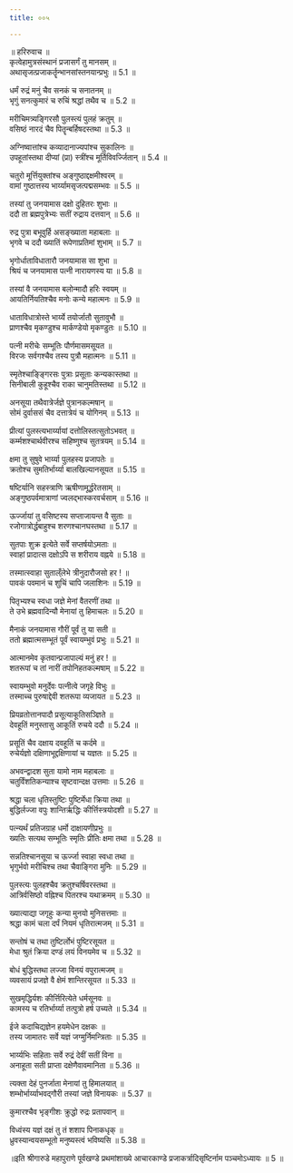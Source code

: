 ```yaml
---
title: ००५

---
```

॥ हरिरुवाच ॥  
कृत्वेहामुत्रसंस्थानं प्रजासर्गं तु मानसम् ॥  
अथासृजत्प्रजाकर्तॄन्भानसांस्तनयान्प्रभुः ॥ 5.1 ॥  
  
धर्मं रुद्रं मनुं चैव सनकं च सनातनम् ॥  
भृगुं सनत्कुमारं च रुचिं श्रद्धां तथैव च ॥ 5.2 ॥  
  
मरीचिमत्र्यङ्गिरसौ पुलस्त्यं पुलहं क्रतुम् ॥  
वसिष्ठं नारदं चैव पितॄन्बर्हिषदस्तथा ॥ 5.3 ॥  
  
अग्निष्वात्तांश्च कव्यादानाज्यपांश्च सुकालिनः ॥  
उपहूतांस्तथा दीप्यां (प्रा) स्त्रींश्च मूर्तिविवर्ज्जितान् ॥ 5.4 ॥  
  
चतुरो मूर्त्तियुक्तांश्च अङ्गुष्ठाद्दक्षमीश्वरम् ॥  
वामां गुष्ठात्तस्य भार्य्यामसृजत्पद्मसम्भवः ॥ 5.5 ॥  
  
तस्यां तु जनयामास दक्षो दुहितरः शुभाः ॥  
ददौ ता ब्रह्मपुत्रेभ्यः सतीं रुद्राय दत्तवान् ॥ 5.6 ॥  
  
रुद्र पुत्रा बभूवुर्हि असङ्ख्याता महाबलाः ॥  
भृगवे च ददौ ख्यातिं रूपेणाप्रतिमां शुभाम् ॥ 5.7 ॥  
  
भृगोर्धाताविधातारौ जनयामास सा शुभा ॥  
श्रियं च जनयामास पत्नी नारायणस्य या ॥ 5.8 ॥  
  
तस्यां वै जनयामास बलोन्मादौ हरिः स्वयम् ॥  
आयतिर्नियतिश्चैव मनोः कन्ये महात्मनः ॥ 5.9 ॥  
  
धाताविधात्रोस्ते भार्य्ये तयोर्जातौ सुतावुभौ ॥  
प्राणश्चैव मृकण्डुश्च मार्कण्डेयो मृकण्डुतः ॥ 5.10 ॥  
  
पत्नी मरीचेः सम्भूतिः पौर्णमासमसूयत ॥  
विरजः सर्वगश्चैव तस्य पुत्रौ महात्मनः ॥ 5.11 ॥  
  
स्मृतेश्चाङ्ङ्गिरसः पुत्राः प्रसूताः कन्यकास्तथा ॥  
सिनीबाली कुहूश्चैव राका चानुमतिस्तथा ॥ 5.12 ॥  
  
अनसूया तथैवात्रेर्जज्ञे पुत्रानकल्मषान् ॥  
सोमं दुर्वाससं चैव दत्तात्रेयं च योगिनम् ॥ 5.13 ॥  
  
प्रीत्यां पुलस्त्यभार्य्यायां दत्तोलिस्तत्सुतोऽभवत् ॥  
कर्म्मशश्चार्थवीरश्च सहिष्णुश्च सुतत्रयम् ॥ 5.14 ॥  
  
क्षमा तु सुषुवे भार्य्या पुलहस्य प्रजापतेः ॥  
क्रतोश्च सुमतिर्भार्य्या बालखिल्यानसूयत ॥ 5.15 ॥  
  
षष्टिर्यानि सहस्त्राणि ऋषीणामूर्द्धरेतसाम् ॥  
अङ्गुष्ठपर्वमात्राणां ज्वलद्भास्करवर्चसाम् ॥ 5.16 ॥  
  
ऊर्ज्जायां तु वसिष्टस्य सप्ताजायन्त वै सुताः ॥  
रजोगात्रोर्द्धबाहुश्च शरणश्चानघस्तथा ॥ 5.17 ॥  
  
सुतपाः शुक्र इत्येते सर्वे सप्तर्षयोऽमताः ॥  
स्वाहां प्रादात्स दक्षोऽपि स शरीराय वह्नये ॥ 5.18 ॥  
  
तस्मात्स्वाहा सुताल्ँलेभे त्रीनुदारौजसो हर ! ॥  
पावकं पवमानं च शुचिं चापि जलाशिनः ॥ 5.19 ॥  
  
पितृभ्यश्च स्वधा जज्ञे मेनां वैतरणीं तथा ॥  
ते उभे ब्रह्मवादिन्यौ मेनायां तु हिमाचलः ॥ 5.20 ॥  
  
मैनाकं जनयामास गौरीं पूर्वं तु या सती ॥  
ततो ब्रह्मात्मसम्भूतं पूर्वं स्वायम्भुवं प्रभुः ॥ 5.21 ॥  
  
आत्मानमेव कृतवान्प्रजापाल्यं मनुं हर ! ॥  
शतरूपां च तां नारीं तपोनिहतकल्मषाम् ॥ 5.22 ॥  
  
स्वायम्भुवो मनुर्देवः पत्नीत्वे जगृहे विभुः ॥  
तस्माच्च पुरुषाद्देवी शतरूपा व्यजायत ॥ 5.23 ॥  
  
प्रियव्रतोत्तानपादौ प्रसूत्याकूतिसञ्ज्ञिते ॥  
देवहूतिं मनुस्तासु आकूतिं रुचये ददौ ॥ 5.24 ॥  
  
प्रसूतिं चैव दक्षाय दवहूतिं च कर्दमे ॥  
रुचेर्यज्ञो दक्षिणाभूद्दक्षिणायां च यज्ञतः ॥ 5.25 ॥  
  
अभवन्द्वादश सुता यामो नाम महाबलाः ॥  
चतुर्विंशतिकन्याश्च सृष्टवान्दक्ष उत्तमाः ॥ 5.26 ॥  
  
श्रद्धा चला धृतिस्तुष्टिः पुष्टिर्मेधा क्रिया तथा ॥  
बुद्धिर्लज्जा वपुः शान्तिर्ऋद्धिः कीर्त्तिस्त्रयोदशी ॥ 5.27 ॥  
  
पत्न्यर्थं प्रतिजग्राह धर्मो दाक्षायणीप्रभुः ॥  
ख्यतिः सत्यथ सम्भूतिः स्मृतिः प्रीतिः क्षमा तथा ॥ 5.28 ॥  
  
सन्नतिश्चानसूया च ऊर्ज्जा स्वाहा स्वधा तथा ॥  
भृगुर्भवो मरीचिश्च तथा चैवाङ्गिरा मुनिः ॥ 5.29 ॥  
  
पुलस्त्यः पुलहश्चैव क्रतुश्चर्षिवरस्तथा ॥  
आत्रिर्वसिष्ठो वह्निश्च पितरश्च यथाक्रमम् ॥ 5.30 ॥  
  
ख्यात्याद्या जगृहुः कन्या मुनयो मुनिसत्तमाः ॥  
श्रद्धा कामं चला दर्पं नियमं धृतिरात्मजम् ॥ 5.31 ॥  
  
सन्तोषं च तथा तुष्टिर्लोभं पुष्टिरसूयत ॥  
मेधा श्रुतं क्रिया दण्डं लयं विनयमेव च ॥ 5.32 ॥  
  
बोधं बुद्धिस्तथा लज्जा विनयं वपुरात्मजम् ॥  
व्यवसायं प्रजज्ञे वै क्षेमं शान्तिरसूयत ॥ 5.33 ॥  
  
सुखमृद्धिर्यशः कीर्त्तिरित्येते धर्मसूनवः ॥  
कामस्य च रतिर्भार्य्या तत्पुत्रो हर्ष उच्यते ॥ 5.34 ॥  
  
ईजे कदाचिद्यज्ञेन हयमेधेन दक्षकः ॥  
तस्य जामातरः सर्वे यज्ञं जग्मुर्निमन्त्रिताः ॥ 5.35 ॥  
  
भार्य्यभिः सहिताः सर्वे रुद्रं देवीं सतीं विना ॥  
अनाहूता सती प्राप्ता दक्षेणैवावमानिता ॥ 5.36 ॥  
  
त्यक्ता देहं पुनर्जाता मेनायां तु हिमालयात् ॥  
शम्भोर्भार्य्याभवद्गौरी तस्यां जज्ञे विनायकः ॥ 5.37 ॥  
  
कुमारश्चैव भृङ्गीशः क्रुद्धो रुद्रः प्रतापवान् ॥  
  
विध्वंस्य यज्ञं दक्षं तु तं शशाप पिनाकधृक् ॥  
ध्रुवस्यान्वयसम्भूतो मनुष्यस्त्वं भविष्यसि ॥ 5.38 ॥  
  
॥इति श्रीगारुडे महापुराणे पूर्वखण्डे प्रथमांशाख्ये आचारकाण्डे प्रजाकर्त्रादिसृष्टिर्नाम पञ्चमोऽध्यायः ॥ 5 ॥